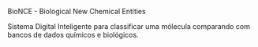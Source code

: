 BioNCE - Biological New Chemical Entities

Sistema Digital Inteligente para classificar uma mólecula comparando com bancos de dados químicos e biológicos.
